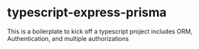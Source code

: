 # typescript-express-prisma
This is a boilerplate to kick off a typescript project includes ORM, Authentication, and multiple authorizations
